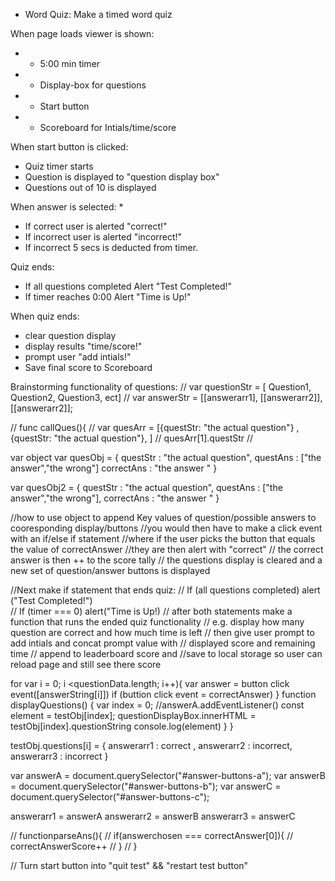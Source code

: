 * Word Quiz: Make a timed word quiz

When page loads viewer is shown:
* * 5:00 min timer
* * Display-box for questions
* * Start button   
* * Scoreboard for Intials/time/score

When start button is clicked:
* Quiz timer starts 
* Question is displayed to "question display box" 
* Questions out of 10 is displayed

When answer is selected:
*
* If correct user is alerted "correct!"
* If incorrect user is alerted "incorrect!" 
* If incorrect 5 secs is deducted from timer.

Quiz ends:
* If all questions completed Alert "Test Completed!"  
* If timer reaches 0:00  Alert "Time is Up!"

When quiz ends: 
* clear question display
* display results "time/score!"
* prompt user "add intials!"
* Save final score to Scoreboard 


Brainstorming functionality of questions:
// var questionStr = [ Question1, Question2, Question3, ect]
// var answerStr = [[answerarr1], [[answerarr2]], [[answerarr2]];


// func callQues(){
//  var quesArr = [{questStr: "the actual question"} ,{questStr: "the actual question"}, ]
//  quesArr[1].questStr
//

var object
 var quesObj = {
     questStr : "the actual question",
     questAns : ["the answer","the wrong"]
     correctAns : "the answer "
 }

 var quesObj2 = {
     questStr : "the actual question",
     questAns : ["the answer","the wrong"],
     correctAns : "the answer "
 }

//how to use object to append Key values of question/possible answers to cooresponding display/buttons
//you would then have to make a click event with an if/else if statement 
//where if the user picks the button that equals the value of correctAnswer 
//they are then alert with "correct"
// the correct answer is then ++ to the score tally 
// the questions display is cleared and a new set of question/answer buttons is displayed

//Next  make if statement that ends quiz:
// If (all questions completed) alert ("Test Completed!")  
// If (timer === 0) alert("Time is Up!) 
// after both statements make a function that runs the ended quiz functionality 
// e.g. display how many question are correct and how much time is left 
// then give user prompt to add intials and concat prompt value with 
// displayed score and remaining time
// append to leaderboard score and 
//save to local storage so user can reload page and still see there score

for var i = 0; i <questionData.length; i++){
    var answer = button click event([answerString[i]])
    if (buttion  click event = correctAnswer)
}
function displayQuestions() {
        var index = 0;
        //answerA.addEventListener()
        const element = testObj[index];
        questionDisplayBox.innerHTML = testObj[index].questionString
        console.log(element)
    }
}

testObj.questions[i] = {
    answerarr1  : correct ,
    answerarr2  : incorrect, 
    answerarr3  : incorrect
}

var answerA = document.querySelector("#answer-buttons-a");
var answerB = document.querySelector("#answer-buttons-b");
var answerC = document.querySelector("#answer-buttons-c");

answerarr1 = answerA
answerarr2 = answerB
answerarr3 = answerC


//  functionparseAns(){
//      if(answerchosen === correctAnswer[0]){
//          correctAnswerScore++
//      }
//     }


// Turn start button into "quit test" && "restart test button" 
